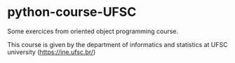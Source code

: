 # python-course-UFSC
 Some exercices from oriented object programming course.
 
 This course is given by the department of informatics and statistics at UFSC university (https://ine.ufsc.br/)
